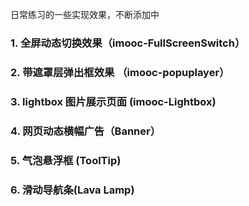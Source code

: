 ﻿日常练习的一些实现效果，不断添加中
### 1. 全屏动态切换效果（imooc-FullScreenSwitch）

### 2. 带遮罩层弹出框效果 （imooc-popuplayer）

### 3. lightbox 图片展示页面 (imooc-Lightbox)


### 4. 网页动态横幅广告（Banner）

### 5. 气泡悬浮框 (ToolTip)

### 6. 滑动导航条(Lava Lamp)